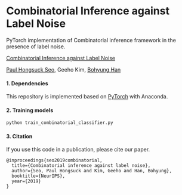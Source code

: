 Combinatorial Inference against Label Noise
===
PyTorch implementation of Combinatorial inference framework in the presence of label noise.

[Combinatorial Inference against Label Noise](https://papers.nips.cc/paper/2019/hash/0cb929eae7a499e50248a3a78f7acfc7-Abstract.html)

[Paul Hongsuck Seo](https://phseo.github.io/), Geeho Kim, [Bohyung Han](https://cv.snu.ac.kr/index.php/bhhan/)

#### 1. Dependencies
This repository is implemented based on [PyTorch](http://pytorch.org/) with Anaconda.</br>


#### 2. Training models

```bash
python train_combinatorial_classifier.py
```

#### 3. Citation
If you use this code in a publication, please cite our paper.

```
@inproceedings{seo2019combinatorial,
  title={Combinatorial inference against label noise},
  author={Seo, Paul Hongsuck and Kim, Geeho and Han, Bohyung},
  booktitle={NeurIPS},
  year={2019}
}
```
